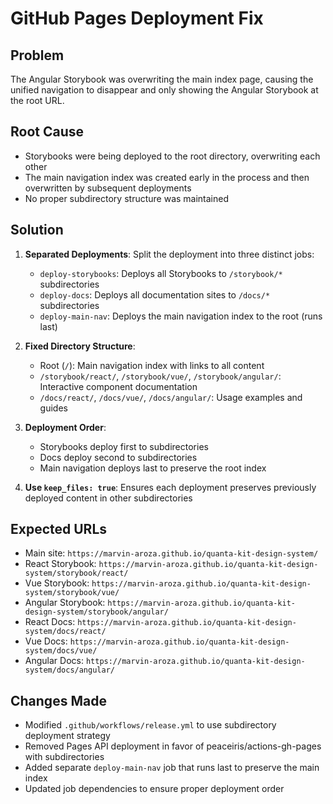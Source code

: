 # GitHub Pages Deployment Fix

## Problem

The Angular Storybook was overwriting the main index page, causing the unified navigation to disappear and only showing the Angular Storybook at the root URL.

## Root Cause

- Storybooks were being deployed to the root directory, overwriting each other
- The main navigation index was created early in the process and then overwritten by subsequent deployments
- No proper subdirectory structure was maintained

## Solution

1. **Separated Deployments**: Split the deployment into three distinct jobs:
   - `deploy-storybooks`: Deploys all Storybooks to `/storybook/*` subdirectories
   - `deploy-docs`: Deploys all documentation sites to `/docs/*` subdirectories
   - `deploy-main-nav`: Deploys the main navigation index to the root (runs last)

2. **Fixed Directory Structure**:
   - Root (`/`): Main navigation index with links to all content
   - `/storybook/react/`, `/storybook/vue/`, `/storybook/angular/`: Interactive component documentation
   - `/docs/react/`, `/docs/vue/`, `/docs/angular/`: Usage examples and guides

3. **Deployment Order**:
   - Storybooks deploy first to subdirectories
   - Docs deploy second to subdirectories
   - Main navigation deploys last to preserve the root index

4. **Use `keep_files: true`**: Ensures each deployment preserves previously deployed content in other subdirectories

## Expected URLs

- Main site: `https://marvin-aroza.github.io/quanta-kit-design-system/`
- React Storybook: `https://marvin-aroza.github.io/quanta-kit-design-system/storybook/react/`
- Vue Storybook: `https://marvin-aroza.github.io/quanta-kit-design-system/storybook/vue/`
- Angular Storybook: `https://marvin-aroza.github.io/quanta-kit-design-system/storybook/angular/`
- React Docs: `https://marvin-aroza.github.io/quanta-kit-design-system/docs/react/`
- Vue Docs: `https://marvin-aroza.github.io/quanta-kit-design-system/docs/vue/`
- Angular Docs: `https://marvin-aroza.github.io/quanta-kit-design-system/docs/angular/`

## Changes Made

- Modified `.github/workflows/release.yml` to use subdirectory deployment strategy
- Removed Pages API deployment in favor of peaceiris/actions-gh-pages with subdirectories
- Added separate `deploy-main-nav` job that runs last to preserve the main index
- Updated job dependencies to ensure proper deployment order

